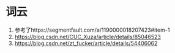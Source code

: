 # 词云
1. 参考了https://segmentfault.com/a/1190000018207423#item-1
2. https://blog.csdn.net/CUC_Xuza/article/details/85046523
3. https://blog.csdn.net/zt_fucker/article/details/54406062
